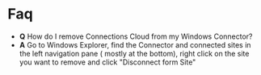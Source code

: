 # Faq

*  **Q** How do I remove Connections Cloud from my Windows Connector?
 * **A** Go to Windows Explorer, find the Connector and connected sites in the left navigation pane ( mostly at the bottom), right click on the site you want to remove and click "Disconnect form Site"
